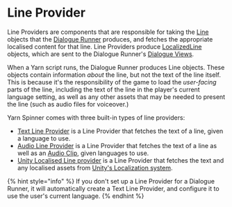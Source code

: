 # Line Provider

Line Providers are components that are responsible for taking the [Line](../../../api/csharp/yarn/line/) objects that the [Dialogue Runner](../dialogue-runner.md) produces, and fetches the appropriate localised content for that line. Line Providers produce [LocalizedLine](../../../api/csharp/yarn.unity/localizedline/) objects, which are sent to the Dialogue Runner's [Dialogue Views](../dialogue-view/).

When a Yarn script runs, the Dialogue Runner produces Line objects. These objects contain information _about_ the line, but not the text of the line itself. This is because it's the responsibility of the game to load the _user-facing_ parts of the line, including the text of the line in the player's current language setting, as well as any other assets that may be needed to present the line (such as audio files for voiceover.)

Yarn Spinner comes with three built-in types of line providers:

* [Text Line Provider](text-line-provider.md) is a Line Provider that fetches the text of a line, given a language to use.
* [Audio Line Provider](audio-line-provider.md) is a Line Provider that fetches the text of a line as well as an [Audio Clip](https://docs.unity3d.com/ScriptReference/AudioClip.html), given languages to use.
* [Unity Localised Line provider](unity-localised-line-provider.md) is a Line Provider that fetches the text and any localised assets from [Unity's Localization system](../../assets-and-localization/unity-localization.md).

{% hint style="info" %}
If you don't set up a Line Provider for a Dialogue Runner, it will automatically create a Text Line Provider, and configure it to use the user's current language.
{% endhint %}
